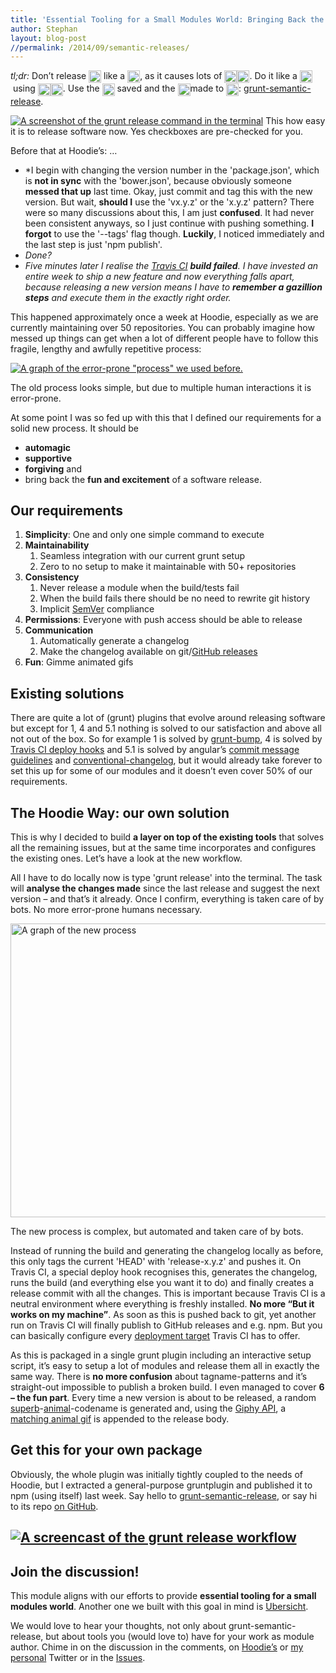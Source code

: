 ```yaml
---
title: 'Essential Tooling for a Small Modules World: Bringing Back the Excitement of Software Releases with <em>grunt-semantic-release</em>'
author: Stephan
layout: blog-post
//permalink: /2014/09/semantic-releases/
---
```



<em>tl;dr:</em> Don&#8217;t release <img class="emoji" title=":floppy_disk:" src="https://assets-cdn.github.com/images/icons/emoji/unicode/1f4be.png" alt=":floppy_disk:" width="20" height="20" align="absmiddle" /> like a <img class="emoji" title=":monkey:" src="https://assets-cdn.github.com/images/icons/emoji/unicode/1f412.png" alt=":monkey:" width="20" height="20" align="absmiddle" />, as it causes lots of <img class="emoji" title=":bug:" src="https://assets-cdn.github.com/images/icons/emoji/unicode/1f41b.png" alt=":bug:" width="20" height="20" align="absmiddle" /><img class="emoji" title=":beetle:" src="https://assets-cdn.github.com/images/icons/emoji/unicode/1f41e.png" alt=":beetle:" width="20" height="20" align="absmiddle" />. Do it like a <img class="emoji" title=":princess:" src="https://assets-cdn.github.com/images/icons/emoji/unicode/1f478.png" alt=":princess:" width="20" height="20" align="absmiddle" /> using <img class="emoji" title=":boar:" src="https://assets-cdn.github.com/images/icons/emoji/unicode/1f417.png" alt=":boar:" width="20" height="20" align="absmiddle" /><img class="emoji" title=":balloon:" src="https://assets-cdn.github.com/images/icons/emoji/unicode/1f388.png" alt=":balloon:" width="20" height="20" align="absmiddle" />. Use the <img class="emoji" title=":clock230:" src="https://assets-cdn.github.com/images/icons/emoji/unicode/1f55d.png" alt=":clock230:" width="20" height="20" align="absmiddle" /> saved and the <img class="emoji" title=":moneybag:" src="https://assets-cdn.github.com/images/icons/emoji/unicode/1f4b0.png" alt=":moneybag:" width="20" height="20" align="absmiddle" />made to <img class="emoji" title=":revolving_hearts:" src="https://assets-cdn.github.com/images/icons/emoji/unicode/1f49e.png" alt=":revolving_hearts:" width="20" height="20" align="absmiddle" />: <a href="https://github.com/boennemann/grunt-semantic-release">grunt-semantic-release</a>.


<a href="/dist/blog/2014/09/grunt-release-command-screenshot.png" rel="lightbox[1707]" title="Essential Tooling for a Small Modules World: Bringing Back the Excitement of Software Releases with <em>grunt-semantic-release</em>"><img class="wp-image-1714 size-large" src="/dist/blog/2014/09/grunt-release-command-screenshot-750x245.png" alt="A screenshot of the grunt release command in the terminal"/></a>
This how easy it is to release software now. Yes checkboxes are pre-checked for you.


Before that at Hoodie&#8217;s: …

- *I begin with changing the version number in the 'package.json', which is **not in sync** with the 'bower.json', because obviously someone **messed that up** last time. Okay, just commit and tag this with the new version. But wait, **should I** use the 'vx.y.z' or the 'x.y.z' pattern? There were so many discussions about this, I am just **confused**. It had never been consistent anyways, so I just continue with pushing something. **I forgot** to use the '--tags' flag though. **Luckily**, I noticed immediately and the last step is just 'npm publish'.
- *Done?*
- *Five minutes later I realise the [Travis CI][1] **build failed**. I have invested an entire week to ship a new feature and now everything falls apart, because releasing a new version means I have to **remember a gazillion steps** and execute them in the exactly right order.*

This happened approximately once a week at Hoodie, especially as we are currently maintaining over 50 repositories. You can probably imagine how messed up things can get when a lot of different people have to follow this fragile, lengthy and awfully repetitive process:

<div id="attachment_1711" class="wp-caption alignnone">
  <a href="/dist/blog/2014/09/release-process-before-parallel.gif" rel="lightbox[1707]" title="Essential Tooling for a Small Modules World: Bringing Back the Excitement of Software Releases with <em>grunt-semantic-release</em>"><img class="wp-image-1711" src="/dist/blog/2014/09/release-process-before-parallel-750x235.gif" alt="A graph of the error-prone &quot;process&quot; we used before." /></a><p class="wp-caption-text">
    The old process looks simple, but due to multiple human interactions it is error-prone.
  </p>
</div>

At some point I was so fed up with this that I defined our requirements for a solid new process. It should be

*   **automagic**
*   **supportive**
*   **forgiving** and
*   bring back the **fun and excitement** of a software release.

## Our requirements

1.  **Simplicity**: One and only one simple command to execute
2.  **Maintainability**
    1.  Seamless integration with our current grunt setup
    2.  Zero to no setup to make it maintainable with 50+ repositories
3.  **Consistency**
    1.  Never release a module when the build/tests fail
    2.  When the build fails there should be no need to rewrite git history
    3.  Implicit [SemVer][2] compliance
4.  **Permissions**: Everyone with push access should be able to release
5.  **Communication**
    1.  Automatically generate a changelog
    2.  Make the changelog available on git/[GitHub releases][3]
6.  **Fun**: Gimme animated gifs

## Existing solutions

There are quite a lot of (grunt) plugins that evolve around releasing software but except for 1, 4 and 5.1 nothing is solved to our satisfaction and above all not out of the box. So for example 1 is solved by [grunt-bump][4], 4 is solved by [Travis CI deploy hooks][5] and 5.1 is solved by angular&#8217;s [commit message guidelines][6] and [conventional-changelog][7], but it would already take forever to set this up for some of our modules and it doesn&#8217;t even cover 50% of our requirements.

## The Hoodie Way: our own solution

This is why I decided to build **a layer on top of the existing tools** that solves all the remaining issues, but at the same time incorporates and configures the existing ones. Let&#8217;s have a look at the new workflow.

All I have to do locally now is type 'grunt release' into the terminal. The task will **analyse the changes made** since the last release and suggest the next version – and that&#8217;s it already. Once I confirm, everything is taken care of by bots. No more error-prone humans necessary.

<div id="attachment_1713" class="wp-caption alignnone">
  <a href="/dist/blog/2014/09/release-process-after-serial.gif" rel="lightbox[1707]" title="Essential Tooling for a Small Modules World: Bringing Back the Excitement of Software Releases with <em>grunt-semantic-release</em>"><img class="wp-image-1713" src="/dist/blog/2014/09/release-process-after-serial-601x470.gif" alt="A graph of the new process" width="601" height="470" /></a><p class="wp-caption-text">
    The new process is complex, but automated and taken care of by bots.
  </p>
</div>

Instead of running the build and generating the changelog locally as before, this only tags the current 'HEAD' with 'release-x.y.z' and pushes it. On Travis CI, a special deploy hook recognises this, generates the changelog, runs the build (and everything else you want it to do) and finally creates a release commit with all the changes. This is important because Travis CI is a neutral environment where everything is freshly installed. **No more &#8220;But it works on my machine&#8221;**. As soon as this is pushed back to git, yet another run on Travis CI will finally publish to GitHub releases and e.g. npm. But you can basically configure every [deployment target][8] Travis CI has to offer.

As this is packaged in a single grunt plugin including an interactive setup script, it&#8217;s easy to setup a lot of modules and release them all in exactly the same way. There is **no more confusion** about tagname-patterns and it&#8217;s straight-out impossible to publish a broken build. I even managed to cover **6 – the fun part**. Every time a new version is about to be released, a random [superb][9]-[animal][10]-codename is generated and, using the [Giphy API][11], a [matching animal gif][12] is appended to the release body.

## Get this for your own package

Obviously, the whole plugin was initially tightly coupled to the needs of Hoodie, but I extracted a general-purpose gruntplugin and published it to npm (using itself) last week. Say hello to [grunt-semantic-release][13], or say hi to its repo [on GitHub][14].

## <a href="/dist/blog/2014/09/screencast_slow.gif" rel="lightbox[1707]" title="Essential Tooling for a Small Modules World: Bringing Back the Excitement of Software Releases with <em>grunt-semantic-release</em>"><img class="aligncenter" src="/dist/blog/2014/09/screencast_slow.gif" alt="A screencast of the grunt release workflow" /></a>

## Join the discussion!

This module aligns with our efforts to provide **essential tooling for a small modules world**. Another one we built with this goal in mind is [Ubersicht][15].

We would love to hear your thoughts, not only about grunt-semantic-release, but about tools you (would love to) have for your work as module author. Chime in on the discussion in the comments, on [Hoodie&#8217;s][16] or [my personal][17] Twitter or in the [Issues][18].

[<img class="aligncenter" src="http://risovach.ru/upload/2013/01/mem/bender-s-plakatom_7481644_orig_.jpeg" alt="" />][19]

 [1]: http://travis-ci.org/
 [2]: http://semver.org/
 [3]: https://github.com/blog/1547-release-your-software
 [4]: https://github.com/vojtajina/grunt-bump
 [5]: http://docs.travis-ci.com/user/build-configuration/#Build-Lifecycle
 [6]: https://github.com/angular/angular.js/blob/master/CONTRIBUTING.md#commit
 [7]: https://www.npmjs.org/package/conventional-changelog
 [8]: http://docs.travis-ci.com/user/deployment/
 [9]: https://www.npmjs.org/package/superb
 [10]: https://www.npmjs.org/package/animals
 [11]: https://github.com/giphy/GiphyAPI
 [12]: https://github.com/hoodiehq/grunt-release-hoodie/releases/tag/v2.6.1
 [13]: https://www.npmjs.org/package/grunt-semantic-release
 [14]: https://github.com/boennemann/grunt-semantic-release
 [15]: https://espy.github.io/ubersicht/#hoodiehq "Ubersicht"
 [16]: http://twitter.com/hoodiehq
 [17]: http://twitter.com/boennemann
 [18]: https://github.com/boennemann/grunt-semantic-release/issues "GitHub Issues for grunt-semantic-release"
 [19]: https://twitter.com/trodrigues/status/509301317467373571
